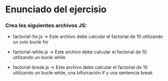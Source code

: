 # Enunciado del ejercisio

### Crea los siguientes archivos JS:

* factorial-for.js -> Este archivo debe calcular el factorial de 10 utilizando un solo bucle for

* factorial-while.js -> Este archivo debe calcular el factorial de 10 utilizando un bucle while

* factorial-break.js -> Este archivo debe calcular el factorial de 10 utilizando un bucle while, una bifurcación if y una sentencia break